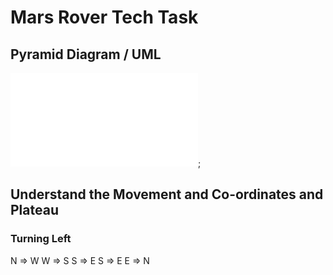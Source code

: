 # Mars Rover Tech Task 
## Pyramid Diagram / UML
![Pyramid Diagram](./media/Pryamid%20Diagram-Mars%20Rover.pdf);


## Understand the Movement and Co-ordinates and Plateau
### Turning Left
N => W
W => S
S => E
S => E
E => N



